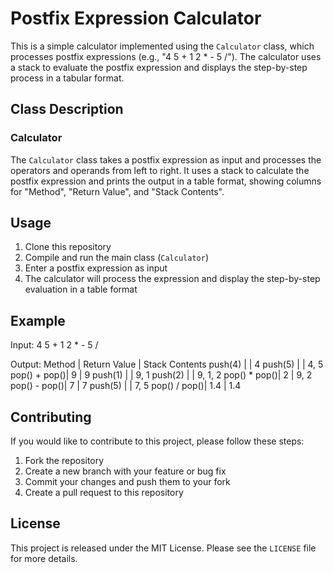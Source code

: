 # Postfix Expression Calculator

This is a simple calculator implemented using the `Calculator` class, which processes postfix expressions (e.g., "4 5 + 1 2 * - 5 /"). The calculator uses a stack to evaluate the postfix expression and displays the step-by-step process in a tabular format.

## Class Description

### Calculator

The `Calculator` class takes a postfix expression as input and processes the operators and operands from left to right. It uses a stack to calculate the postfix expression and prints the output in a table format, showing columns for "Method", "Return Value", and "Stack Contents".

## Usage

1. Clone this repository
2. Compile and run the main class (`Calculator`)
3. Enter a postfix expression as input
4. The calculator will process the expression and display the step-by-step evaluation in a table format

## Example

Input:
4 5 + 1 2 * - 5 /

Output:
Method | Return Value | Stack Contents
push(4) | | 4
push(5) | | 4, 5
pop() + pop()| 9 | 9
push(1) | | 9, 1
push(2) | | 9, 1, 2
pop() * pop()| 2 | 9, 2
pop() - pop()| 7 | 7
push(5) | | 7, 5
pop() / pop()| 1.4 | 1.4

## Contributing

If you would like to contribute to this project, please follow these steps:

1. Fork the repository
2. Create a new branch with your feature or bug fix
3. Commit your changes and push them to your fork
4. Create a pull request to this repository

## License

This project is released under the MIT License. Please see the `LICENSE` file for more details.
